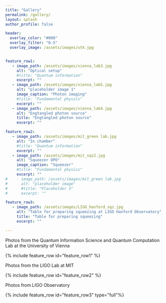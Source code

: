 ```yaml
---
title: "Gallery"
permalink: /gallery/
layout: splash
author_profile: false

header:
  overlay_color: "#000"
  overlay_filter: "0.5"
  overlay_image: /assets/images/utk.jpg


feature_row1:
   - image_path: /assets/images/vienna_lab3.jpg
     alt: "Optical setup"
     #title: "Quantum information"
     excerpt: ""
   - image_path: /assets/images/vienna_lab5.jpg
     alt: "placeholder image 1"
     image_caption: "Photon imaging"
     #title: "Fundamental physics"
     excerpt: ""
   - image_path: /assets/images/vienna_lab4.jpg
     alt: "Engtangled photon source"
     title: "Engtangled photon source"
     excerpt: ""

feature_row2:
   - image_path: /assets/images/mit_green lab.jpg
     alt: "In chamber"
     #title: "Quantum information"
     excerpt: ""
   - image_path: /assets/images/mit_sqz2.jpg
     alt: "Squeezer OPO"
     image_caption: "Squeezer"
     #title: "Fundamental physics"
     excerpt: ""
#    - image_path: /assets/images/mit_green lab.jpg
#      alt: "placeholder image"
#      #title: "Placeholder 3"
#      excerpt: ""

feature_row3:
   - image_path: /assets/images/LIGO_hanford_sqz.jpg
     alt: "Table for preparing squeezing at LIGO Hanford Observatory"
     title: "Table for preparing squeezing"
     excerpt: ""

---
```


Photos from the Quantum Information Science and Quantum Computation Lab at the University of Vienna

{% include feature_row id="feature_row1" %}

Photos from the LIGO Lab at MIT

{% include feature_row id="feature_row2" %}

Photos from LIGO Observatory

{% include feature_row id="feature_row3" type="full"%}
